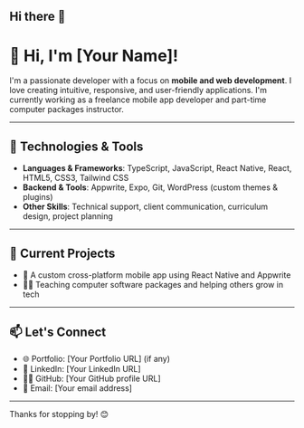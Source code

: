 ## Hi there 👋

<!--
**Vick010/Vick010** is a ✨ _special_ ✨ repository because its `README.md` (this file) appears on your GitHub profile.

Here are some ideas to get you started:

- 🔭 I’m currently working on ...
- 🌱 I’m currently learning ...
- 👯 I’m looking to collaborate on ...
- 🤔 I’m looking for help with ...
- 💬 Ask me about ...
- 📫 How to reach me: ...
- 😄 Pronouns: ...
- ⚡ Fun fact: ...
-->
# 👋 Hi, I'm [Your Name]!

I'm a passionate developer with a focus on **mobile and web development**. I love creating intuitive, responsive, and user-friendly applications. I'm currently working as a freelance mobile app developer and part-time computer packages instructor.

---

## 🚀 Technologies & Tools

- **Languages & Frameworks**: TypeScript, JavaScript, React Native, React, HTML5, CSS3, Tailwind CSS
- **Backend & Tools**: Appwrite, Expo, Git, WordPress (custom themes & plugins)
- **Other Skills**: Technical support, client communication, curriculum design, project planning

---

## 💼 Current Projects

- 📱 A custom cross-platform mobile app using React Native and Appwrite
- 🧑‍🏫 Teaching computer software packages and helping others grow in tech

---

## 📫 Let's Connect

- 🌐 Portfolio: [Your Portfolio URL] (if any)
- 💼 LinkedIn: [Your LinkedIn URL]
- 🧑‍💻 GitHub: [Your GitHub profile URL]
- 📧 Email: [Your email address]

---

Thanks for stopping by! 😊
